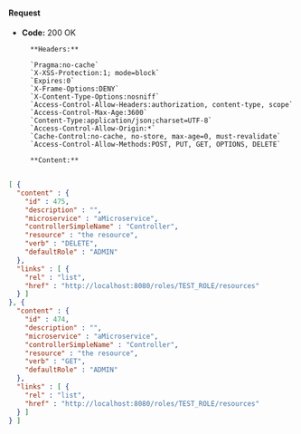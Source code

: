 #### Request

* **Code:** 200 OK

        **Headers:**

        `Pragma:no-cache`
        `X-XSS-Protection:1; mode=block`
        `Expires:0`
        `X-Frame-Options:DENY`
        `X-Content-Type-Options:nosniff`
        `Access-Control-Allow-Headers:authorization, content-type, scope`
        `Access-Control-Max-Age:3600`
        `Content-Type:application/json;charset=UTF-8`
        `Access-Control-Allow-Origin:*`
        `Cache-Control:no-cache, no-store, max-age=0, must-revalidate`
        `Access-Control-Allow-Methods:POST, PUT, GET, OPTIONS, DELETE`

        **Content:**

```json
    
[ {
  "content" : {
    "id" : 475,
    "description" : "",
    "microservice" : "aMicroservice",
    "controllerSimpleName" : "Controller",
    "resource" : "the resource",
    "verb" : "DELETE",
    "defaultRole" : "ADMIN"
  },
  "links" : [ {
    "rel" : "list",
    "href" : "http://localhost:8080/roles/TEST_ROLE/resources"
  } ]
}, {
  "content" : {
    "id" : 474,
    "description" : "",
    "microservice" : "aMicroservice",
    "controllerSimpleName" : "Controller",
    "resource" : "the resource",
    "verb" : "GET",
    "defaultRole" : "ADMIN"
  },
  "links" : [ {
    "rel" : "list",
    "href" : "http://localhost:8080/roles/TEST_ROLE/resources"
  } ]
} ]
```

